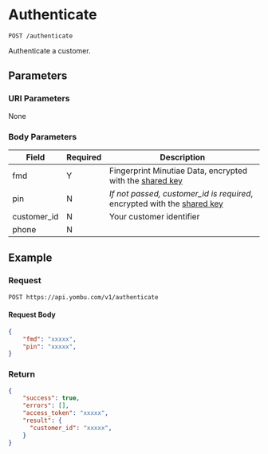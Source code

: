 # Authenticate

    POST /authenticate
    
Authenticate a customer.



## Parameters
### URI Parameters
None
### Body Parameters
Field | Required | Description
--- | --- | ---
fmd | Y | Fingerprint Minutiae Data, encrypted with the [shared key](/device/ecdh.md)
pin | N | *If not passed, customer_id is required*, encrypted with the [shared key](/device/ecdh.md)
customer_id | N | Your customer identifier
phone | N | 

## Example
### Request

    POST https://api.yombu.com/v1/authenticate
#### Request Body
```json 
{
    "fmd": "xxxxx",
    "pin": "xxxxx",
}
```
### Return
``` json
{
    "success": true,
    "errors": [],
    "access_token": "xxxxx",
    "result": {
      "customer_id": "xxxxx",
    }
}
```
